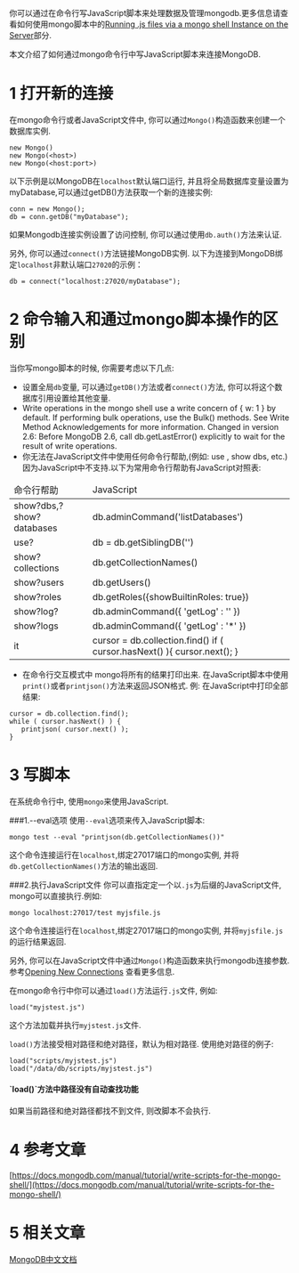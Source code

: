 你可以通过在命令行写JavaScript脚本来处理数据及管理mongodb.更多信息请查看如何使用mongo脚本中的[Running .js files via a mongo shell Instance on the Server]()部分.


本文介绍了如何通过mongo命令行中写JavaScript脚本来连接MongoDB.

1 打开新的连接
===

在mongo命令行或者JavaScript文件中, 你可以通过`Mongo()`构造函数来创建一个数据库实例.

```
new Mongo()
new Mongo(<host>)
new Mongo(<host:port>)
```

以下示例是以MongoDB在`localhost`默认端口运行, 并且将全局数据库变量设置为myDatabase,可以通过getDB()方法获取一个新的连接实例:

```
conn = new Mongo();
db = conn.getDB("myDatabase");
```


如果Mongodb连接实例设置了访问控制, 你可以通过使用`db.auth()`方法来认证.

另外, 你可以通过`connect()`方法链接MongoDB实例. 以下为连接到MongoDB绑定`localhost`非默认端口`27020`的示例：
```
db = connect("localhost:27020/myDatabase");
```

2 命令输入和通过mongo脚本操作的区别
===

当你写mongo脚本的时候, 你需要考虑以下几点:

* 设置全局`db`变量, 可以通过`getDB()`方法或者`connect()`方法, 你可以将这个数据库引用设置给其他变量.
* Write operations in the mongo shell use a write concern of { w: 1 } by default. If performing bulk operations, use the Bulk() methods. See Write Method Acknowledgements for more information.
Changed in version 2.6: Before MongoDB 2.6, call db.getLastError() explicitly to wait for the result of write operations.
* 你无法在JavaScript文件中使用任何命令行帮助,(例如: use <dbname>, show dbs, etc.)因为JavaScript中不支持.以下为常用命令行帮助有JavaScript对照表:
<table class="table table-bordered table-responsive text-center">
	<thead>
		<tr class="info">
			<td>命令行帮助</td>
			<td>JavaScript</td>			
		</tr>
	</thead>
	<tbody>
	<tr>
		<td>show?dbs,?show?databases</td>
		<td>db.adminCommand('listDatabases')</td>
	</tr>
	<tr>
		<td>use?<db></td>
		<td>db = db.getSiblingDB('<db>')</td>
	</tr>
	<tr>
		<td>show?collections</td>
		<td>db.getCollectionNames()</td>
	</tr>
	<tr>
		<td>show?users</td>
		<td>db.getUsers()</td>
	</tr>
	<tr>
		<td>show?roles</td>
		<td>db.getRoles({showBuiltinRoles: true})</td>
	</tr>
	<tr>
		<td>show?log?<logname></td>
		<td>db.adminCommand({ 'getLog' : '<logname>' })</td>
	</tr>
	<tr>
		<td>show?logs</td>
		<td>db.adminCommand({ 'getLog' : '*' })</td>
	</tr>
	<tr>
		<td>it</td>
		<td>cursor = db.collection.find()
if ( cursor.hasNext() ){
   cursor.next();
}
</td>
	</tr>
	</tbody>
</table>

* 在命令行交互模式中 mongo将所有的结果打印出来. 在JavaScript脚本中使用`print()`或者`printjson()`方法来返回JSON格式.
例: 在JavaScript中打印全部结果:
```
cursor = db.collection.find();
while ( cursor.hasNext() ) {
   printjson( cursor.next() );
}
```

3 写脚本
===
在系统命令行中, 使用`mongo`来使用JavaScript.

###1.--eval选项
使用`--eval`选项来传入JavaScript脚本:
```
mongo test --eval "printjson(db.getCollectionNames())"
```

这个命令连接运行在`localhost`,绑定27017端口的mongo实例, 并将`db.getCollectionNames()`方法的输出返回.

###2.执行JavaScript文件
你可以直指定定一个以`.js`为后缀的JavaScript文件, mongo可以直接执行.例如:

```
mongo localhost:27017/test myjsfile.js
```

这个命令连接运行在`localhost`,绑定27017端口的mongo实例, 并将`myjsfile.js`的运行结果返回.

另外, 你可以在JavaScript文件中通过`Mongo()`构造函数来执行mongodb连接参数.参考[Opening New Connections]() 查看更多信息.

在mongo命令行中你可以通过`load()`方法运行`.js`文件, 例如:
```
load("myjstest.js")
```

这个方法加载并执行`myjstest.js`文件.


`load()`方法接受相对路径和绝对路径，默认为相对路径.
使用绝对路径的例子:

```
load("scripts/myjstest.js")
load("/data/db/scripts/myjstest.js")
```

<div class="bs-callout bs-callout-warning">
    <h4>`load()`方法中路径没有自动查找功能</h4>
	如果当前路径和绝对路径都找不到文件, 则改脚本不会执行.
</div>

4 参考文章
===

[https://docs.mongodb.com/manual/tutorial/write-scripts-for-the-mongo-shell/](https://docs.mongodb.com/manual/tutorial/write-scripts-for-the-mongo-shell/)


5 相关文章
===

[MongoDB中文文档](http://localhost/article/mongodb/index.html)